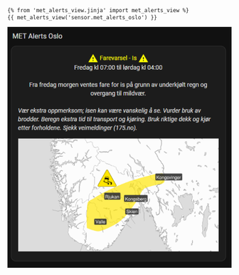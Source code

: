 ```jinja2
{% from 'met_alerts_view.jinja' import met_alerts_view %}
{{ met_alerts_view('sensor.met_alerts_oslo') }}
```

![image](oslo_alert_example.png)
